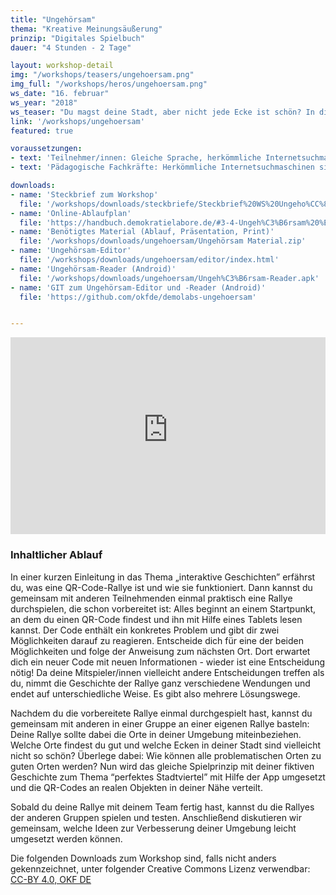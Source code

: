 ```yaml
---
title: "Ungehörsam"
thema: "Kreative Meinungsäußerung"
prinzip: "Digitales Spielbuch"
dauer: "4 Stunden - 2 Tage"

layout: workshop-detail
img: "/workshops/teasers/ungehoersam.png"
img_full: "/workshops/heros/ungehoersam.png"
ws_date: "16. februar"
ws_year: "2018"
ws_teaser: "Du magst deine Stadt, aber nicht jede Ecke ist schön? In dieser digitalen Schnitzeljagd kannst du deine Umgebung neu gestalten - mit Hilfe von QR-Codes und Tablets erzählst du anderen, wie sie dir am besten gefällt!"
link: '/workshops/ungehoersam'
featured: true

voraussetzungen:
- text: 'Teilnehmer/innen: Gleiche Sprache, herkömmliche Internetsuchmaschinen sind bekannt'
- text: 'Pädagogische Fachkräfte: Herkömmliche Internetsuchmaschinen sind bekannt, Interesse an Methoden zu Fake News'

downloads:
- name: 'Steckbrief zum Workshop'
  file: '/workshops/downloads/steckbriefe/Steckbrief%20WS%20Ungeho%CC%88rsam.pdf'
- name: 'Online-Ablaufplan'
  file: 'https://handbuch.demokratielabore.de/#3-4-Ungeh%C3%B6rsam%20%E2%80%93%20Gut%20und%20verru%CC%88ckt%20demonstrieren'
- name: 'Benötigtes Material (Ablauf, Präsentation, Print)'
  file: '/workshops/downloads/ungehoersam/Ungehörsam Material.zip'
- name: 'Ungehörsam-Editor'
  file: '/workshops/downloads/ungehoersam/editor/index.html'
- name: 'Ungehörsam-Reader (Android)'
  file: '/workshops/downloads/ungehoersam/Ungeh%C3%B6rsam-Reader.apk'
- name: 'GIT zum Ungehörsam-Editor und -Reader (Android)'
  file: 'https://github.com/okfde/demolabs-ungehoersam'


---
```

<iframe width="100%" height="315" src="https://www.youtube-nocookie.com/embed/GTbIWyJiwk0?rel=0&amp;showinfo=0" frameborder="0" allow="autoplay; encrypted-media" allowfullscreen></iframe>

<h3>Inhaltlicher Ablauf</h3>
<p>
	In einer kurzen Einleitung in das Thema „interaktive Geschichten” erfährst du, was eine QR-Code-Rallye ist und wie sie funktioniert. Dann kannst du gemeinsam mit anderen Teilnehmenden einmal praktisch eine Rallye durchspielen, die schon vorbereitet ist: Alles beginnt an einem Startpunkt, an dem du einen QR-Code findest und ihn mit Hilfe eines Tablets lesen kannst. Der Code enthält ein konkretes Problem und gibt dir  zwei Möglichkeiten darauf zu reagieren. Entscheide dich für eine der beiden Möglichkeiten und folge der Anweisung zum nächsten Ort. Dort erwartet dich ein neuer Code mit neuen Informationen - wieder ist eine Entscheidung nötig! Da deine Mitspieler/innen vielleicht andere Entscheidungen treffen als du, nimmt die Geschichte der Rallye ganz verschiedene Wendungen und endet auf unterschiedliche Weise. Es gibt also mehrere Lösungswege. 
</p>
<p>
	Nachdem du die vorbereitete Rallye einmal durchgespielt hast, kannst du gemeinsam mit anderen in einer Gruppe an einer eigenen Rallye basteln: Deine Rallye sollte dabei die Orte in deiner Umgebung miteinbeziehen. Welche Orte findest du gut und welche Ecken in deiner Stadt sind vielleicht nicht so schön?  Überlege dabei: Wie können alle problematischen Orten zu guten Orten werden? Nun wird das gleiche Spielprinzip mit deiner fiktiven Geschichte zum Thema “perfektes Stadtviertel” mit Hilfe der App umgesetzt und die QR-Codes an realen Objekten in deiner Nähe verteilt.
</p>
<p>
	Sobald du deine Rallye mit deinem Team fertig hast, kannst du die Rallyes der anderen Gruppen spielen und testen. Anschließend diskutieren wir gemeinsam, welche Ideen zur Verbesserung deiner Umgebung leicht umgesetzt werden können.	 
</p>
<p>
	Die folgenden Downloads zum Workshop sind, falls nicht anders gekennzeichnet, unter folgender Creative Commons Lizenz verwendbar: <a class="highlight-grey" href="https://www.creativecommons.org/licenses/by/4.0/legalcode">CC-BY 4.0, OKF DE</a>
</p>






